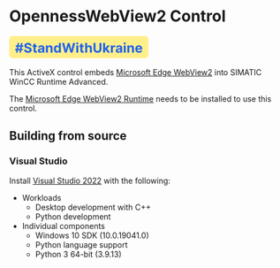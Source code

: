 # OpennessWebView2 Control

[![StandWithUkraine](https://raw.githubusercontent.com/vshymanskyy/StandWithUkraine/main/badges/StandWithUkraine.svg)](https://github.com/vshymanskyy/StandWithUkraine/blob/main/docs/README.md)

This ActiveX control embeds [Microsoft Edge WebView2](https://docs.microsoft.com/en-us/microsoft-edge/webview2/) into SIMATIC WinCC Runtime Advanced.

The [Microsoft Edge WebView2 Runtime](https://developer.microsoft.com/en-us/microsoft-edge/webview2/) needs to be installed to use this control.

## Building from source

### Visual Studio

Install [Visual Studio 2022](https://visualstudio.microsoft.com/vs/) with the following:
* Workloads
  * Desktop development with C++
  * Python development
* Individual components
  * Windows 10 SDK (10.0.19041.0)
  * Python language support
  * Python 3 64-bit (3.9.13)
